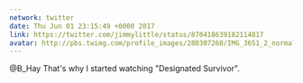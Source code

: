 ```yaml
---
network: twitter
date: Thu Jun 01 23:15:49 +0000 2017
link: https://twitter.com/jimmylittle/status/870418639182114817
avatar: http://pbs.twimg.com/profile_images/280307260/IMG_3651_2_normal.jpg
---
```


@B_Hay That's why I started watching "Designated Survivor".

